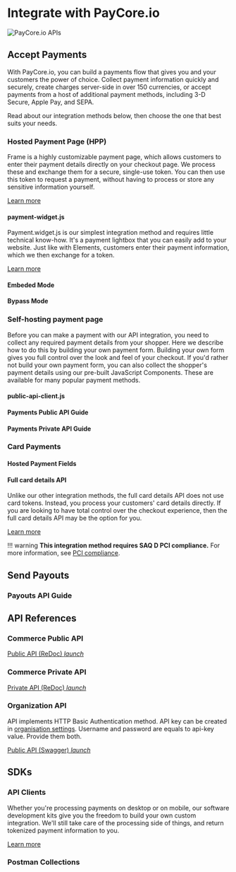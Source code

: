 # Integrate with PayCore.io

![PayCore.io APIs](/images/paycore-apis.png)


## Accept Payments

With PayCore.io, you can build a payments flow that gives you and your customers the power of choice. Collect payment information quickly and securely, create charges server-side in over 150 currencies, or accept payments from a host of additional payment methods, including 3-D Secure, Apple Pay, and SEPA.

Read about our integration methods below, then choose the one that best suits your needs.

### Hosted Payment Page (HPP)

Frame is a highly customizable payment page, which allows customers to enter their payment details directly on your checkout page. We process these and exchange them for a secure, single-use token. You can then use this token to request a payment, without having to process or store any sensitive information yourself.

[Learn more](/integration/elements)

#### payment-widget.js

Payment.widget.js is our simplest integration method and requires little technical know-how. It's a payment lightbox that you can easily add to your website. Just like with Elements, customers enter their payment information, which we then exchange for a token.
  
[Learn more](/integration/payment-widget-js)

#### Embeded Mode

#### Bypass Mode

### Self-hosting payment page 

Before you can make a payment with our API integration, you need to collect any required payment details from your shopper. Here we describe how to do this by building your own payment form.
Building your own form gives you full control over the look and feel of your checkout. If you'd rather not build your own payment form, you can also collect the shopper's payment details using our pre-built JavaScript Components. These are available for many popular payment methods.

#### public-api-client.js

#### Payments Public API Guide

#### Payments Private API Guide

### Card Payments

#### Hosted Payment Fields

#### Full card details API

Unlike our other integration methods, the full card details API does not use card tokens. Instead, you process your customers' card details directly. If you are looking to have total control over the checkout experience, then the full card details API may be the option for you.
  
[Learn more](/integration/full-card-details-api)

!!! warning
    **This integration method requires SAQ D PCI compliance.** For more information, see [PCI compliance](/integration/pci-compliance).


## Send Payouts

### Payouts API Guide


## API References

### Commerce Public API

[ Public API (ReDoc) <i class="md-icon">launch</i>](https://apidoc.paycore.io/commerce-public/)

### Commerce Private API

[ Private API (ReDoc) <i class="md-icon">launch</i>](https://apidoc.paycore.io/commerce/)

### Organization API 

API implements HTTP Basic Authentication  method. API key can be created in [organisation settings](/platform/organisation/security/). Username and password are equals to api-key value. Provide them both. 

[](https://apidoc.paycore.io/)

[ Public API (Swagger) <i class="md-icon">launch</i>](https://swagger.paycore.io/)


## SDKs

### API Clients

Whether you're processing payments on desktop or on mobile, our software development kits give you the freedom to build your own custom integration. We'll still take care of the processing side of things, and return tokenized payment information to you.
  
[Learn more](/integration/sdks)

### Postman Collections